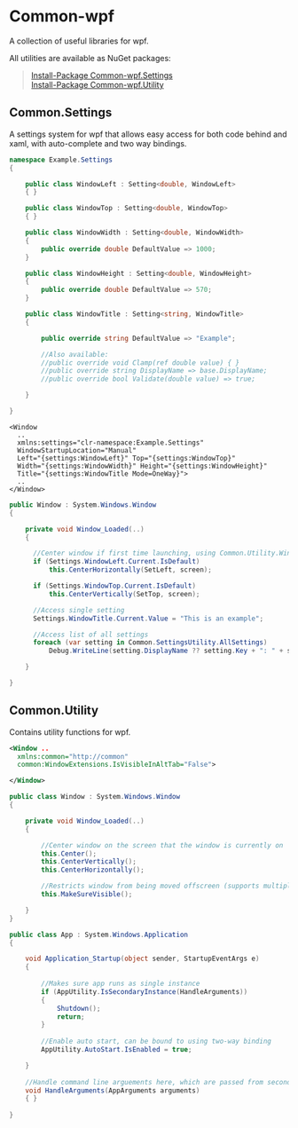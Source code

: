 # Common-wpf
A collection of useful libraries for wpf.

All utilities are available as NuGet packages:
> [Install-Package Common-wpf.Settings](https://www.nuget.org/packages/Common-wpf.Settings/)\
> [Install-Package Common-wpf.Utility](https://www.nuget.org/packages/Common-wpf.Utility/)

## Common.Settings

A settings system for wpf that allows easy access for both code behind and xaml, with auto-complete and two way bindings.

```csharp
namespace Example.Settings
{

    public class WindowLeft : Setting<double, WindowLeft>
    { }

    public class WindowTop : Setting<double, WindowTop>
    { }

    public class WindowWidth : Setting<double, WindowWidth>
    {
        public override double DefaultValue => 1000;
    }

    public class WindowHeight : Setting<double, WindowHeight>
    {
        public override double DefaultValue => 570;
    }

    public class WindowTitle : Setting<string, WindowTitle>
    {

        public override string DefaultValue => "Example";

        //Also available:
        //public override void Clamp(ref double value) { }
        //public override string DisplayName => base.DisplayName;
        //public override bool Validate(double value) => true;

    }

}
```

```xaml
<Window
  ..
  xmlns:settings="clr-namespace:Example.Settings"
  WindowStartupLocation="Manual"
  Left="{settings:WindowLeft}" Top="{settings:WindowTop}"
  Width="{settings:WindowWidth}" Height="{settings:WindowHeight}"
  Title="{settings:WindowTitle Mode=OneWay}">
  ..
</Window>
```

```csharp
public Window : System.Windows.Window
{

    private void Window_Loaded(..)
    {

      //Center window if first time launching, using Common.Utility.WindowUtility...
      if (Settings.WindowLeft.Current.IsDefault)
          this.CenterHorizontally(SetLeft, screen);

      if (Settings.WindowTop.Current.IsDefault)
          this.CenterVertically(SetTop, screen);

      //Access single setting
      Settings.WindowTitle.Current.Value = "This is an example";

      //Access list of all settings
      foreach (var setting in Common.SettingsUtility.AllSettings)
          Debug.WriteLine(setting.DisplayName ?? setting.Key + ": " + setting.Value?.ToString());

    }

}

```

## Common.Utility
Contains utility functions for wpf.

```xml
<Window ..
  xmlns:common="http://common"
  common:WindowExtensions.IsVisibleInAltTab="False">

</Window>
```
```csharp
public class Window : System.Windows.Window
{

    private void Window_Loaded(..)
    {

        //Center window on the screen that the window is currently on
        this.Center();
        this.CenterVertically();
        this.CenterHorizontally();

        //Restricts window from being moved offscreen (supports multiple monitors)
        this.MakeSureVisible();

    }
}

```
```csharp
public class App : System.Windows.Application
{

    void Application_Startup(object sender, StartupEventArgs e)
    {
    
        //Makes sure app runs as single instance
        if (AppUtility.IsSecondaryInstance(HandleArguments))
        {
            Shutdown();
            return;
        }
        
        //Enable auto start, can be bound to using two-way binding
        AppUtility.AutoStart.IsEnabled = true;

    }
    
    //Handle command line arguements here, which are passed from secondary instance
    void HandleArguments(AppArguments arguments)
    { }
    
}

```
